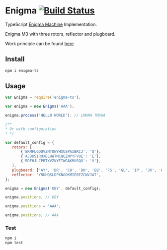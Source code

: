 # Enigma [![Build Status](https://travis-ci.org/romaleev/enigma-ts.svg)](https://travis-ci.org/romaleev/enigma-ts)

TypeScript [Enigma Machine](https://en.wikipedia.org/wiki/Enigma_machine) Implementation.

Enigma M3 with three rotors, reflector and plugboard.

Work principle can be found [here](https://www.theguardian.com/technology/2014/nov/14/how-did-enigma-machine-work-imitation-game)

## Install

```bash
npm i enigma-ts
```

## Usage

```JavaScript
var Enigma = require('enigma-ts');

var enigma = new Enigma('AAA');

enigma.process('HELLO WORLD'); // LMHNH TMAUA

/**
* Or with configuration
* */

var default_config = {
   rotors: [
	   {'EKMFLGDQVZNTOWYHXUSPAIBRCJ': 'Q'},
	   {'AJDKSIRUXBLHWTMCQGZNPYFVOE': 'E'},
	   {'BDFHJLCPRTXVZNYEIWGAKMUSQO': 'V'},
   ],
   plugboard: ['AY', 'BR', 'CU', 'DH', 'EQ', 'FS', 'GL', 'IP', 'JX', 'KN', 'MO', 'TZ', 'VW'],
   reflector: 'YRUHQSLDPXNGOKMIEBFZCWVJAT',
};

enigma = new Enigma('OBY', default_config);

enigma.positions; // OBY

enigma.positions = 'AAA';

enigma.positions; // AAA
```

### Test

```bash
npm i
npm test
``` 

